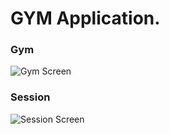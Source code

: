 # GYM Application.

### Gym
![Gym Screen](https://raw.githubusercontent.com/mohamedhelmi70/gym-app/master/src/assets/Screens/screen1.jpg "Gym Screen")

### Session
![Session Screen](https://raw.githubusercontent.com/mohamedhelmi70/gym-app/master/src/assets/Screens/screen2.jpg "Session Screen")